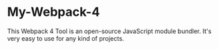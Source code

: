 # My-Webpack-4
This Webpack 4 Tool is an open-source JavaScript module bundler. It's very easy to use for any kind of projects.
